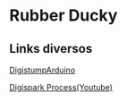 # Rubber Ducky #



## Links diversos ##


[DigistumpArduino](https://github.com/digistump/DigistumpArduino/releases)

[Digispark Process(Youtube)](https://www.youtube.com/watch?v=fGmGBa-4cYQ)